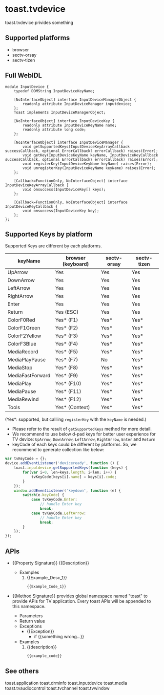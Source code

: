 # toast.tvdevice
toast.tvdevice privides something

## Supported platforms
* browser
* sectv-orsay
* sectv-tizen

## Full WebIDL
```widl
module InputDevice {
    typedef DOMString InputDeviceKeyName;

    [NoInterfaceObject] interface InputDeviceManagerObject {
        readonly attribute InputDeviceManager inputdevice;
    };
    Toast implements InputDeviceManagerObject;

    [NoInterfaceObject] interface InputDeviceKey {
        readonly attribute InputDeviceKeyName name;
        readonly attribute long code;
    };

    [NoInterfaceObject] interface InputDeviceManager {
        void getSupportedKeys(InputDeviceKeyArrayCallback successCallback, optional ErrorCallback? errorCallback) raises(Error);
        void getKey(InputDeviceKeyName keyName, InputDeviceKeyCallback successCallback, optional ErrorCallback? errorCallback) raises(Error);
        void registerKey(InputDeviceKeyName keyName) raises(Error);
        void unregisterKey(InputDeviceKeyName keyName) raises(Error);
    };

    [Callback=FunctionOnly, NoInterfaceObject] interface InputDeviceKeyArrayCallback {
        void onsuccess(InputDeviceKey[] keys);
    };

    [Callback=FunctionOnly, NoInterfaceObject] interface InputDeviceKeyCallback {
        void onsuccess(InputDeviceKey key);
    };
};
```

## Supported Keys by platform
Supported Keys are different by each platforms.

| keyName            | browser (keyboard) | sectv-orsay | sectv-tizen |
|--------------------|--------------------|-------------|-------------|
| UpArrow            | Yes                | Yes         | Yes         |
| DownArrow          | Yes                | Yes         | Yes         |
| LeftArrow          | Yes                | Yes         | Yes         |
| RightArrow         | Yes                | Yes         | Yes         |
| Enter              | Yes                | Yes         | Yes         |
| Return             | Yes (ESC)          | Yes         | Yes         |
| ColorF0Red         | Yes* (F1)          | Yes*        | Yes*        |
| ColorF1Green       | Yes* (F2)          | Yes*        | Yes*        |
| ColorF2Yellow      | Yes* (F3)          | Yes*        | Yes*        |
| ColorF3Blue        | Yes* (F4)          | Yes*        | Yes*        |
| MediaRecord        | Yes* (F5)          | Yes*        | Yes*        |
| MediaPlayPause     | Yes* (F7)          | No          | Yes*        |
| MediaStop          | Yes* (F8)          | Yes*        | Yes*        |
| MediaFastForward   | Yes* (F9)          | Yes*        | Yes*        |
| MediaPlay          | Yes* (F10)         | Yes*        | Yes*        |
| MediaPause         | Yes* (F11)         | Yes*        | Yes*        |
| MediaRewind        | Yes* (F12)         | Yes*        | Yes*        |
| Tools              | Yes* (Context)     | Yes*        | Yes*        |
(Yes*: supported, but callling `registerKey` with the `keyName` is needed.)
* Please refer to the result of `getSupportedKeys` method for more detail.
* We recommend to use below d-pad keys for better user experience for TV device:
	`UpArrow`, `DownArrow`, `LeftArrow`, `RightArrow`, `Enter` and `Return`
* keyCode of each keys could be different by platforms. So, we recommend to generate collection like below:
```javascript
var tvKeyCode = {};
device.addEventListener('deviceready', function () {
	toast.inputdevice.getSupportedKeys(function (keys) {
		for(var i=0, len=keys.length; i<len; i++) {
			tvKeyCode[keys[i].name] = keys[i].code;
		}
	});
	window.addEventListener('keydown', function (e) {
		switch(e.keyCode) {
			case tvKeyCode.Enter:
				// handle Enter key
				break;
			case tvKeyCode.LeftArrow:
				// handle Enter key
				break;
		}
	});
});
```

## APIs
* {{Property Signature}}
{{Description}}
	* Examples
		1. {{Example_Desc_1}}
			```javascript
			{{Example_Code_1}}
			```

* {{Method Signature}}
provides global namespace named "toast" to provide APIs for TV application.
Every toast APIs will be appended to this namespace.
	* Parameters
	* Return value
	* Exceptions
		* {{Exception}}
			* if {{something wrong...}}
	* Examples
		1. {{description}}
			```javascript
			{{example_code}}
			```

## See others
toast.application
toast.drminfo
toast.inputdevice
toast.media
toast.tvaudiocontrol
toast.tvchannel
toast.tvwindow
